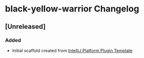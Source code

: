<!-- Keep a Changelog guide -> https://keepachangelog.com -->

# black-yellow-warrior Changelog

## [Unreleased]
### Added
- Initial scaffold created from [IntelliJ Platform Plugin Template](https://github.com/JetBrains/intellij-platform-plugin-template)
